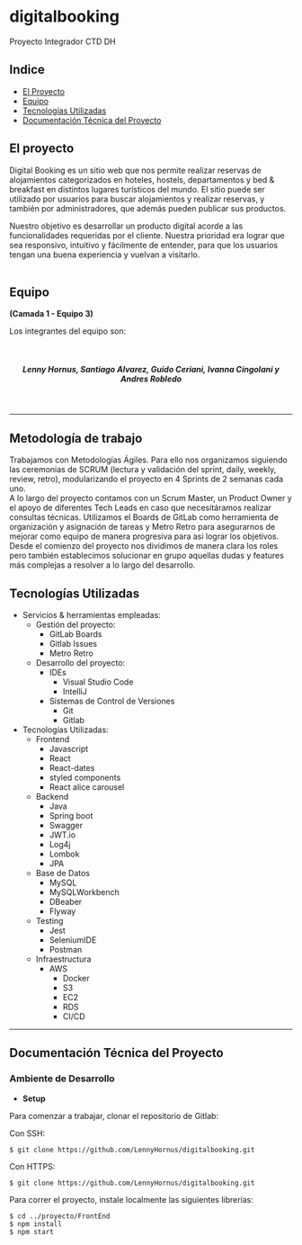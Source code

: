 # digitalbooking
Proyecto Integrador CTD DH

## Indice
* [El Proyecto](#proyecto)
* [Equipo](#equipo)
* [Tecnologías Utilizadas](#tecnologías-utilizadas)
* [Documentación Técnica del Proyecto](#documentación-técnica-del-proyecto)


## El proyecto
Digital Booking es un sitio web que nos permite realizar reservas de alojamientos categorizados en hoteles, hostels, departamentos y bed & breakfast en distintos lugares turísticos del mundo.
El sitio puede ser utilizado por usuarios para buscar alojamientos y realizar reservas, y también por administradores, que además pueden publicar sus productos.

Nuestro objetivo es desarrollar un producto digital acorde a las funcionalidades requeridas por el cliente. Nuestra prioridad era lograr que sea responsivo, intuitivo y fácilmente de entender, para que los usuarios tengan una buena experiencia y vuelvan a visitarlo.
<br>
<br>

 ## Equipo 
**(Camada 1 - Equipo 3)**
<p>Los integrantes del equipo son:</p><br>
<div align="center"><em><h5>Lenny Hornus, Santiago Alvarez, Guido Ceriani, Ivanna Cingolani y Andres Robledo</h5></em></div>
<br>

---


## Metodología de trabajo

Trabajamos con Metodologías Ágiles. Para ello nos organizamos siguiendo las ceremonias de SCRUM (lectura y validación del sprint, daily, weekly, review, retro), modularizando el proyecto en 4 Sprints de 2 semanas cada uno.<br>
A lo largo del proyecto contamos con un Scrum Master, un Product Owner y el apoyo de diferentes Tech Leads en caso que necesitáramos realizar consultas técnicas. Utilizamos el Boards de GitLab como herramienta de organización y asignación de tareas y Metro Retro para asegurarnos de mejorar como equipo de manera progresiva para asi lograr los objetivos. 
Desde el comienzo del proyecto nos dividimos de manera clara los roles pero también establecimos solucionar en grupo aquellas dudas y features más complejas a resolver a lo largo del desarrollo.





## Tecnologías Utilizadas
<ul>

<li>Servicios & herramientas empleadas:
<ul>
<li>Gestión del proyecto: 
<ul> 
<li>GitLab Boards</li>  
<li>Gitlab Issues</li>  
<li>Metro Retro</li>
</ul>

</li>
<li>Desarrollo del proyecto: 
<ul> 
<li>IDEs
<ul> 
<li>Visual Studio Code</li>  
<li>IntelliJ</li>  
</ul>
</li>  
<li>Sistemas de Control de Versiones
<ul> 
<li>Git</li>
<li>Gitlab</li>  
</ul></li>  
</ul>
</ul>
</li>

<li>Tecnologías Utilizadas:
<ul> 
<li>Frontend
<ul> 
<li>Javascript</li>  
<li>React</li>  
<li>React-dates</li>  
<li>styled components</li>
<li>React alice carousel</li>  
</ul>
</li>  
<li>Backend
<ul> 
<li>Java</li>  
<li>Spring boot</li>  
<li>Swagger</li>
<li>JWT.io</li>
<li>Log4j</li>
<li>Lombok</li>
<li>JPA</li>  
</ul>
</li>  
<li>Base de Datos
<ul> 
<li>MySQL</li>  
<li>MySQLWorkbench</li>
<li>DBeaber</li>
<li>Flyway</li>  
</ul></li>  
<li>Testing
<ul> 
<li>Jest</li>  
<li>SeleniumIDE</li>  
<li>Postman</li>  
</ul></li>  
<li>Infraestructura
<ul>
<li> AWS
<ul> 
<li>Docker</li>  
<li>S3</li>  
<li>EC2</li>  
<li>RDS</li> 
<li>CI/CD</li> 
</ul>
</li>  
</ul>
</li> 
</ul>
</li>
</ul>

---
## Documentación Técnica del Proyecto

### Ambiente de Desarrollo

- **Setup**

Para comenzar a trabajar, clonar el repositorio de Gitlab: 

Con SSH: 
```
$ git clone https://github.com/LennyHornus/digitalbooking.git
```

Con HTTPS: 
```
$ git clone https://github.com/LennyHornus/digitalbooking.git
```

Para correr el proyecto, instale localmente las siguientes librerías:

```
$ cd ../proyecto/FrontEnd
$ npm install
$ npm start
```
